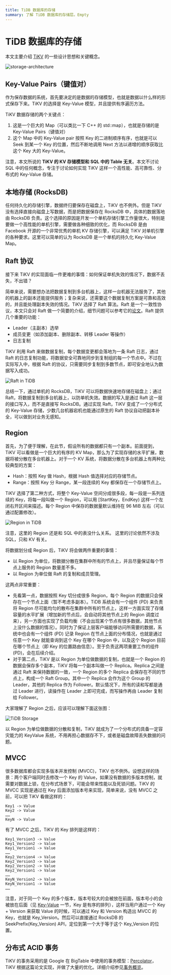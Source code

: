 ```yaml
---
title: TiDB 数据库的存储
summary: 了解 TiDB 数据库的存储层。Empty
---
```


# TiDB 数据库的存储

本文主要介绍 [TiKV](https://github.com/tikv/tikv) 的一些设计思想和关键概念。

![storage-architecture](/media/tidb-storage-architecture-1.png)

## Key-Value Pairs（键值对）

作为保存数据的系统，首先要决定的是数据的存储模型，也就是数据以什么样的形式保存下来。TiKV 的选择是 Key-Value 模型，并且提供有序遍历方法。

TiKV 数据存储的两个关键点：

1. 这是一个巨大的 Map（可以类比一下 C++ 的 std::map），也就是存储的是 Key-Value Pairs（键值对）
2. 这个 Map 中的 Key-Value pair 按照 Key 的二进制顺序有序，也就是可以 Seek 到某一个 Key 的位置，然后不断地调用 Next 方法以递增的顺序获取比这个 Key 大的 Key-Value。

注意，本文所说的 **TiKV 的 KV 存储模型和 SQL 中的 Table 无关**。本文不讨论 SQL 中的任何概念，专注于讨论如何实现 TiKV 这样一个高性能、高可靠性、分布式的 Key-Value 存储。

## 本地存储 (RocksDB)

任何持久化的存储引擎，数据终归要保存在磁盘上，TiKV 也不例外。但是 TiKV 没有选择直接向磁盘上写数据，而是把数据保存在 RocksDB 中，具体的数据落地由 RocksDB 负责。这个选择的原因是开发一个单机存储引擎工作量很大，特别是要做一个高性能的单机引擎，需要做各种细致的优化，而 RocksDB 是由 Facebook 开源的一个非常优秀的单机 KV 存储引擎，可以满足 TiKV 对单机引擎的各种要求。这里可以简单的认为 RocksDB 是一个单机的持久化 Key-Value Map。

## Raft 协议

接下来 TiKV 的实现面临一件更难的事情：如何保证单机失效的情况下，数据不丢失，不出错？

简单来说，需要想办法把数据复制到多台机器上，这样一台机器无法服务了，其他的机器上的副本还能提供服务；复杂来说，还需要这个数据复制方案是可靠和高效的，并且能处理副本失效的情况。TiKV 选择了 Raft 算法。Raft 是一个一致性协议，本文只会对 Raft 做一个简要的介绍，细节问题可以参考它的[论文](https://raft.github.io/raft.pdf)。Raft 提供几个重要的功能：

- Leader（主副本）选举
- 成员变更（如添加副本、删除副本、转移 Leader 等操作）
- 日志复制

TiKV 利用 Raft 来做数据复制，每个数据变更都会落地为一条 Raft 日志，通过 Raft 的日志复制功能，将数据安全可靠地同步到复制组的每一个节点中。不过在实际写入中，根据 Raft 的协议，只需要同步复制到多数节点，即可安全地认为数据写入成功。

![Raft in TiDB](/media/tidb-storage-1.png)

总结一下，通过单机的 RocksDB，TiKV 可以将数据快速地存储在磁盘上；通过 Raft，将数据复制到多台机器上，以防单机失效。数据的写入是通过 Raft 这一层的接口写入，而不是直接写 RocksDB。通过实现 Raft，TiKV 变成了一个分布式的 Key-Value 存储，少数几台机器宕机也能通过原生的 Raft 协议自动把副本补全，可以做到对业务无感知。

## Region

首先，为了便于理解，在此节，假设所有的数据都只有一个副本。前面提到，TiKV 可以看做是一个巨大的有序的 KV Map，那么为了实现存储的水平扩展，数据将被分散在多台机器上。对于一个 KV 系统，将数据分散在多台机器上有两种比较典型的方案：

* Hash：按照 Key 做 Hash，根据 Hash 值选择对应的存储节点。
* Range：按照 Key 分 Range，某一段连续的 Key 都保存在一个存储节点上。

TiKV 选择了第二种方式，将整个 Key-Value 空间分成很多段，每一段是一系列连续的 Key，将每一段叫做一个 Region，可以用 [StartKey，EndKey) 这样一个左闭右开区间来描述。每个 Region 中保存的数据量默认维持在 96 MiB 左右（可以通过配置修改）。

![Region in TiDB](/media/tidb-storage-2.png)

注意，这里的 Region 还是和 SQL 中的表没什么关系。 这里的讨论依然不涉及 SQL，只和 KV 有关。

将数据划分成 Region 后，TiKV 将会做两件重要的事情：

* 以 Region 为单位，将数据分散在集群中所有的节点上，并且尽量保证每个节点上服务的 Region 数量差不多。
* 以 Region 为单位做 Raft 的复制和成员管理。

这两点非常重要：

* 先看第一点，数据按照 Key 切分成很多 Region，每个 Region 的数据只会保存在一个节点上面（暂不考虑多副本）。TiDB 系统会有一个组件 (PD) 来负责将 Region 尽可能均匀的散布在集群中所有的节点上，这样一方面实现了存储容量的水平扩展（增加新的节点后，会自动将其他节点上的 Region 调度过来），另一方面也实现了负载均衡（不会出现某个节点有很多数据，其他节点上没什么数据的情况）。同时为了保证上层客户端能够访问所需要的数据，系统中也会有一个组件 (PD) 记录 Region 在节点上面的分布情况，也就是通过任意一个 Key 就能查询到这个 Key 在哪个 Region 中，以及这个 Region 目前在哪个节点上（即 Key 的位置路由信息）。至于负责这两项重要工作的组件 (PD)，会在后续介绍。
* 对于第二点，TiKV 是以 Region 为单位做数据的复制，也就是一个 Region 的数据会保存多个副本，TiKV 将每一个副本叫做一个 Replica。Replica 之间是通过 Raft 来保持数据的一致，一个 Region 的多个 Replica 会保存在不同的节点上，构成一个 Raft Group。其中一个 Replica 会作为这个 Group 的 Leader，其他的 Replica 作为 Follower。默认情况下，所有的读和写都是通过 Leader 进行，读操作在 Leader 上即可完成，而写操作再由 Leader 复制给 Follower。

大家理解了 Region 之后，应该可以理解下面这张图：

![TiDB Storage](/media/tidb-storage-3.png)

以 Region 为单位做数据的分散和复制，TiKV 就成为了一个分布式的具备一定容灾能力的 KeyValue 系统，不用再担心数据存不下，或者是磁盘故障丢失数据的问题。

## MVCC

很多数据库都会实现多版本并发控制 (MVCC)，TiKV 也不例外。设想这样的场景：两个客户端同时去修改一个 Key 的 Value，如果没有数据的多版本控制，就需要对数据上锁，在分布式场景下，可能会带来性能以及死锁问题。TiKV 的 MVCC 实现是通过在 Key 后面添加版本号来实现，简单来说，没有 MVCC 之前，可以把 TiKV 看做这样的：

```
Key1 -> Value
Key2 -> Value
……
KeyN -> Value
```

有了 MVCC 之后，TiKV 的 Key 排列是这样的：

```
Key1_Version3 -> Value
Key1_Version2 -> Value
Key1_Version1 -> Value
……
Key2_Version4 -> Value
Key2_Version3 -> Value
Key2_Version2 -> Value
Key2_Version1 -> Value
……
KeyN_Version2 -> Value
KeyN_Version1 -> Value
……
```

注意，对于同一个 Key 的多个版本，版本号较大的会被放在前面，版本号小的会被放在后面（见 [Key-Value](#key-value-pairs键值对) 一节，Key 是有序的排列），这样当用户通过一个 Key + Version 来获取 Value 的时候，可以通过 Key 和 Version 构造出 MVCC 的 Key，也就是 Key_Version。然后可以直接通过 RocksDB 的 SeekPrefix(Key_Version) API，定位到第一个大于等于这个 Key_Version 的位置。

## 分布式 ACID 事务

TiKV 的事务采用的是 Google 在 BigTable 中使用的事务模型：[Percolator](https://research.google.com/pubs/pub36726.html)，TiKV 根据这篇论文实现，并做了大量的优化。详细介绍参见[事务概览](/transaction-overview.md)。
